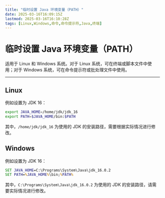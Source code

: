 ```yaml
---
title: "临时设置 Java 环境变量（PATH）"
date: 2025-03-16T16:09:15Z
lastmod: 2025-03-16T16:10:28Z
tags: [Linux,Windows,命令,命令提示符,Java,终端]
---
```


# 临时设置 Java 环境变量（PATH）

适用于 Linux 和 Windows 系统。对于 Linux 系统，可在终端或脚本文件中使用；对于 Windows 系统，可在命令提示符或批处理文件中使用。

---

## Linux

例如设置为 JDK 16：

```bash
export JAVA_HOME=/home/jdk/jdk_16
export PATH=$JAVA_HOME/bin:$PATH
```

其中，`/home/jdk/jdk_16` 为使用的 JDK 的安装路径，需要根据实际情况进行修改。

## Windows

例如设置为 JDK 16：

```bat
SET JAVA_HOME=C:\Programs\System\Java\jdk_16.0.2
SET PATH=%JAVA_HOME%\bin;%PATH%
```

其中，`C:\Programs\System\Java\jdk_16.0.2` 为使用的 JDK 的安装路径，请需要实际情况进行修改。

‍
